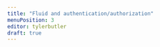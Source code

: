 ```yaml
---
title: "Fluid and authentication/authorization"
menuPosition: 3
editor: tylerbutler
draft: true
---
```


